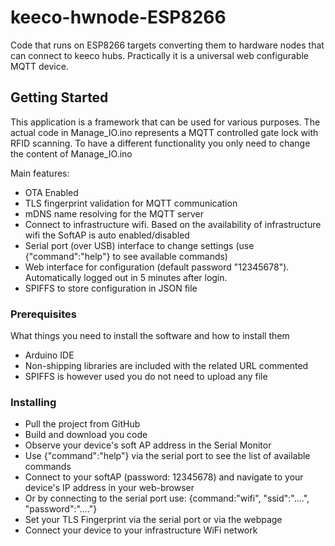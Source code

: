 # keeco-hwnode-ESP8266

Code that runs on ESP8266 targets converting them to hardware nodes that can connect to keeco hubs. Practically it is a universal web configurable MQTT device. 

## Getting Started

This application is a framework that can be used for various purposes. The actual code in Manage_IO.ino represents a MQTT controlled gate lock with RFID scanning. To have a different functionality you only need to change the content of Manage_IO.ino

Main features:
- OTA Enabled
- TLS fingerprint validation for MQTT communication
- mDNS name resolving for the MQTT server
- Connect to infrastructure wifi. Based on the availability of infrastructure wifi the SoftAP is auto enabled/disabled
- Serial port (over USB) interface to change settings (use {"command":"help"} to see available commands)
- Web interface for configuration (default password "12345678"). Automatically logged out in 5 minutes after login.
- SPIFFS to store configuration in JSON file

### Prerequisites

What things you need to install the software and how to install them

- Arduino IDE
- Non-shipping libraries are included with the related URL commented
- SPIFFS is however used you do not need to upload any file


### Installing

- Pull the project from GitHub
- Build and download you code
- Observe your device's soft AP address in the Serial Monitor
- Use {"command":"help"} via the serial port to see the list of available commands 
- Connect to your softAP (password: 12345678) and navigate to your device's IP address in your web-browser
- Or by connecting to the serial port use: {command:"wifi", "ssid":"....", "password":"...."}
- Set your TLS Fingerprint via the serial port or via the webpage
- Connect your device to your infrastructure WiFi network







